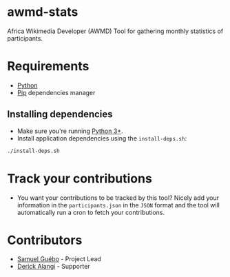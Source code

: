 # awmd-stats

Africa Wikimedia Developer (AWMD) Tool for gathering monthly statistics of participants.


# Requirements

* [Python](https://www.python.org/downloads/)
* [Pip](https://pip.pypa.io/en/stable/installing/) dependencies manager

## Installing dependencies

*  Make sure you're running [Python 3+](https://www.python.org/download/releases/3.0/).
* Install application dependencies using the `install-deps.sh`:
```bash 
./install-deps.sh
```


# Track your contributions

* You want your contributions to be tracked by this tool? Nicely add your information in the `participants.json` in the `JSON` format and the tool will automatically run a cron to fetch your contributions.


# Contributors

* [Samuel Guébo](https://github.com/samuelguebo) - Project Lead
* [Derick Alangi](https://github.com/ch3nkula) - Supporter